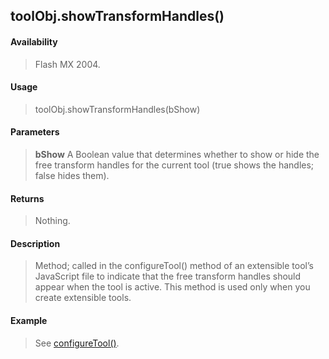 ## toolObj.showTransformHandles()

#### Availability

> Flash MX 2004.

#### Usage

> toolObj.showTransformHandles(bShow)

#### Parameters

> **bShow** A Boolean value that determines whether to show or hide the free transform handles for the current tool (true shows the handles; false hides them).

#### Returns

> Nothing.

#### Description

> Method; called in the configureTool() method of an extensible tool’s JavaScript file to indicate that the free transform handles should appear when the tool is active. This method is used only when you create extensible tools.

#### Example

> See [configureTool()](#_bookmark18).
